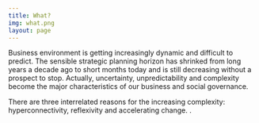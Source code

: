 ```yaml
---
title: What?
img: what.png
layout: page
---
```


Business environment is getting increasingly dynamic and difficult to predict. The sensible strategic planning horizon has shrinked from long years a decade ago to short months today and is still decreasing without a prospect to stop. Actually, uncertainty, unpredictability and complexity become the major characteristics of our business and social governance.

There are three interrelated reasons for the increasing complexity: hyperconnectivity, reflexivity and accelerating change. <explain all three in few sentences>.

